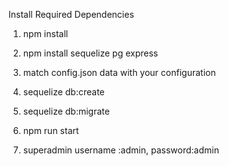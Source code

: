 Install Required Dependencies

1. npm install

2. npm install sequelize pg express

3. match config.json data with your configuration

4. sequelize db:create
   
5. sequelize db:migrate

6. npm run start

7. superadmin
   username :admin,
   password:admin
